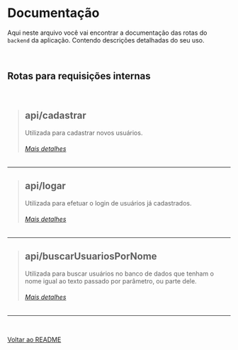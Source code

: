 # Documentação

Aqui neste arquivo você vai encontrar a documentação das rotas do `backend` da aplicação. Contendo descrições detalhadas do seu uso.

<br>

## Rotas para requisições internas

<br>

> ## api/cadastrar
>
> Utilizada para cadastrar novos usuários. 
>
> ###### [Mais detalhes](endpoints/cadastrar.md)

---

> ## api/logar
>
> Utilizada para efetuar o login de usuários já cadastrados. 
>
> ###### [Mais detalhes](endpoints/logar.md)

---

> ## api/buscarUsuariosPorNome
>
> Utilizada para buscar usuários no banco de dados que tenham o nome igual ao texto passado por parâmetro, ou parte dele. 
>
> ###### [Mais detalhes](endpoints/buscarUsuariosPorNome.md)

---

<br>

[Voltar ao README](/README.md)
